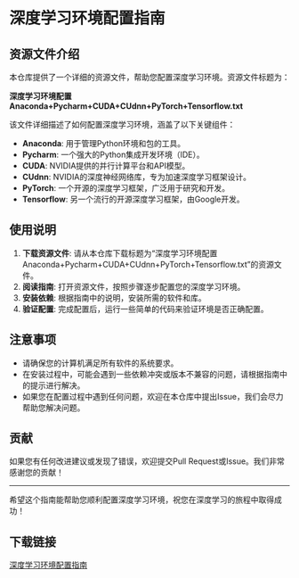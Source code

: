 # 深度学习环境配置指南

## 资源文件介绍

本仓库提供了一个详细的资源文件，帮助您配置深度学习环境。资源文件标题为：

**深度学习环境配置Anaconda+Pycharm+CUDA+CUdnn+PyTorch+Tensorflow.txt**

该文件详细描述了如何配置深度学习环境，涵盖了以下关键组件：

- **Anaconda**: 用于管理Python环境和包的工具。
- **Pycharm**: 一个强大的Python集成开发环境（IDE）。
- **CUDA**: NVIDIA提供的并行计算平台和API模型。
- **CUdnn**: NVIDIA的深度神经网络库，专为加速深度学习框架设计。
- **PyTorch**: 一个开源的深度学习框架，广泛用于研究和开发。
- **Tensorflow**: 另一个流行的开源深度学习框架，由Google开发。

## 使用说明

1. **下载资源文件**: 请从本仓库下载标题为“深度学习环境配置Anaconda+Pycharm+CUDA+CUdnn+PyTorch+Tensorflow.txt”的资源文件。
2. **阅读指南**: 打开资源文件，按照步骤逐步配置您的深度学习环境。
3. **安装依赖**: 根据指南中的说明，安装所需的软件和库。
4. **验证配置**: 完成配置后，运行一些简单的代码来验证环境是否正确配置。

## 注意事项

- 请确保您的计算机满足所有软件的系统要求。
- 在安装过程中，可能会遇到一些依赖冲突或版本不兼容的问题，请根据指南中的提示进行解决。
- 如果您在配置过程中遇到任何问题，欢迎在本仓库中提出Issue，我们会尽力帮助您解决问题。

## 贡献

如果您有任何改进建议或发现了错误，欢迎提交Pull Request或Issue。我们非常感谢您的贡献！

---

希望这个指南能帮助您顺利配置深度学习环境，祝您在深度学习的旅程中取得成功！

## 下载链接

[深度学习环境配置指南](https://pan.quark.cn/s/4d0bceb42bfc)